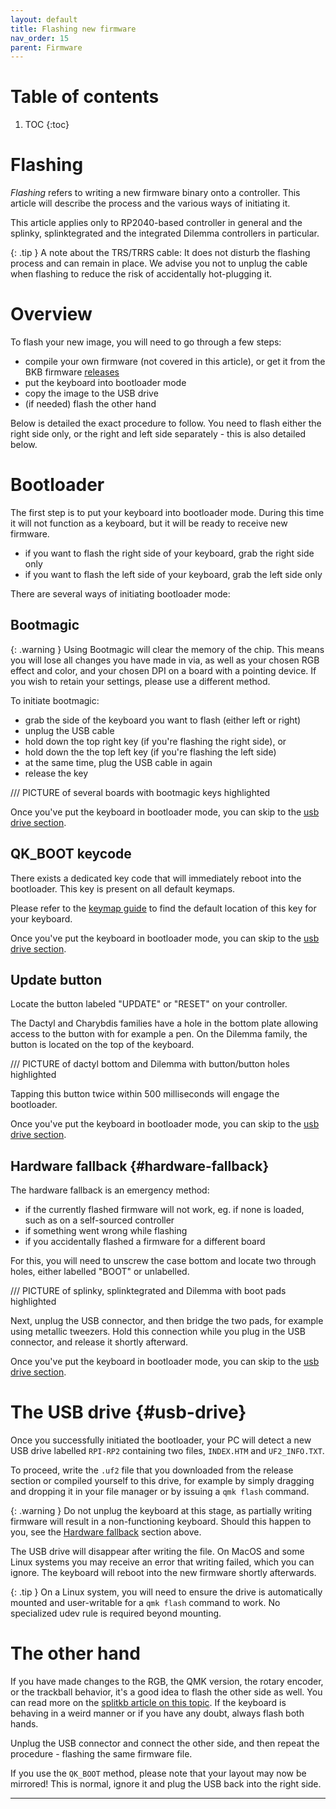 ```yaml
---
layout: default
title: Flashing new firmware
nav_order: 15
parent: Firmware
---
```


# Table of contents

1. TOC
{:toc}

# Flashing

*Flashing* refers to writing a new firmware binary onto a controller. This article will describe the process and the various ways of initiating it.

This article applies only to RP2040-based controller in general and the splinky, splinktegrated and the integrated Dilemma controllers in particular.

{: .tip }
A note about the TRS/TRRS cable: It does not disturb the flashing process and can remain in place. We advise you not to unplug the cable when flashing to reduce the risk of accidentally hot-plugging it.

# Overview

To flash your new image, you will need to go through a few steps:

- compile your own firmware (not covered in this article), or get it from the BKB firmware [releases][releases]
- put the keyboard into bootloader mode
- copy the image to the USB drive
- (if needed) flash the other hand

Below is detailed the exact procedure to follow. You need to flash either the right side only, or the right and left side separately - this is also detailed below.

# Bootloader

The first step is to put your keyboard into bootloader mode. During this time it will not function as a keyboard, but it will be ready to receive new firmware.

- if you want to flash the right side of your keyboard, grab the right side only
- if you want to flash the left side of your keyboard, grab the left side only

There are several ways of initiating bootloader mode:

## Bootmagic

{: .warning }
Using Bootmagic will clear the memory of the chip. This means you will lose all changes you have made in via, as well as your chosen RGB effect and color, and your chosen DPI on a board with a pointing device. If you wish to retain your settings, please use a different method.

To initiate bootmagic:

- grab the side of the keyboard you want to flash (either left or right)
- unplug the USB cable
- hold down the top right key (if you're flashing the right side), or 
- hold down the the top left key (if you're flashing the left side)
- at the same time, plug the USB cable in again
- release the key

/// PICTURE of several boards with bootmagic keys highlighted

Once you've put the keyboard in bootloader mode, you can skip to the [usb drive section](#usb-drive). 

## QK_BOOT keycode

There exists a dedicated key code that will immediately reboot into the bootloader. This key is present on all default keymaps.

Please refer to the [keymap guide][keymaps] to find the default location of this key for your keyboard.

Once you've put the keyboard in bootloader mode, you can skip to the [usb drive section](#usb-drive). 

## Update button

Locate the button labeled "UPDATE" or "RESET" on your controller.

The Dactyl and Charybdis families have a hole in the bottom plate allowing access to the button with for example a pen. On the Dilemma family, the button is located on the top of the keyboard.

/// PICTURE of dactyl bottom and Dilemma with button/button holes highlighted

Tapping this button twice within 500 milliseconds will engage the bootloader.

Once you've put the keyboard in bootloader mode, you can skip to the [usb drive section](#usb-drive).

## Hardware fallback {#hardware-fallback}

The hardware fallback is an emergency method:

- if the currently flashed firmware will not work, eg. if none is loaded, such as on a self-sourced controller 
- if something went wrong while flashing
- if you accidentally flashed a firmware for a different board

For this, you will need to unscrew the case bottom and locate two through holes, either labelled "BOOT" or unlabelled.

/// PICTURE of splinky, splinktegrated and Dilemma with boot pads highlighted

Next, unplug the USB connector, and then bridge the two pads, for example using metallic tweezers. Hold this connection while you plug in the USB connector, and release it shortly afterward.

Once you've put the keyboard in bootloader mode, you can skip to the [usb drive section](#usb-drive).

# The USB drive {#usb-drive}

Once you successfully initiated the bootloader, your PC will detect a new USB drive labelled `RPI-RP2` containing two files, `INDEX.HTM` and `UF2_INFO.TXT`. 

To proceed, write the `.uf2` file that you downloaded from the release section or compiled yourself to this drive, for example by simply dragging and dropping it in your file manager or by issuing a `qmk flash` command.

{: .warning }
Do not unplug the keyboard at this stage, as partially writing firmware will result in a non-functioning keyboard. Should this happen to you, see the [Hardware fallback](#hardware-fallback) section above.

The USB drive will disappear after writing the file. On MacOS and some Linux systems you may receive an error that writing failed, which you can ignore. The keyboard will reboot into the new firmware shortly afterwards.

{: .tip }
On a Linux system, you will need to ensure the drive is automatically mounted and user-writable for a `qmk flash` command to work. No specialized udev rule is required beyond mounting.

# The other hand

If you have made changes to the RGB, the QMK version, the rotary encoder, or the trackball behavior, it's a good idea to flash the other side as well. You can read more on the [splitkb article on this topic][splitkb-whentoflash]. If the keyboard is behaving in a weird manner or if you have any doubt, always flash both hands.


Unplug the USB connector and connect the other side, and then repeat the procedure - flashing the same firmware file. 

If you use the `QK_BOOT` method, please note that your layout may now be mirrored! This is normal, ignore it and plug the USB back into the right side.

---- 

[releases]: https://github.com/Bastardkb/bastardkb-qmk/releases
[keymaps]: {{site.baseurl}}/fw/default-keymaps.html
[splitkb-whentoflash]: https://docs.splitkb.com/hc/en-us/articles/360011949679-When-do-I-need-to-flash-my-microcontroller
